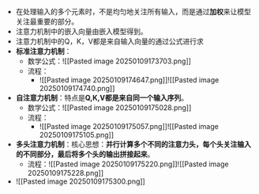 - 在处理输入的多个元素时，不是均匀地关注所有输入，而是通过**加权**来让模型关注最重要的部分。
- 注意力机制中的嵌入向量由嵌入模型得到。
- 注意力机制中的Q，K，V都是来自输入向量的通过公式进行求
- **标准注意力机制**：
	- 数学公式：![[Pasted image 20250109173703.png]]
	- 流程：
		- ![[Pasted image 20250109174647.png]]![[Pasted image 20250109174740.png]]
- **自注意力机制**：特点是**Q,K,V都是来自同一个输入序列**。
	- 数学公式：![[Pasted image 20250109175028.png]]
	- 流程：
		- ![[Pasted image 20250109175057.png]]![[Pasted image 20250109175105.png]]
- **多头注意力机制**：核心思想：**并行计算多个不同的注意力头，每个头关注输入的不同部分，最后将多个头的输出拼接起来**。
	- 流程：![[Pasted image 20250109175220.png]]![[Pasted image 20250109175228.png]]
- ![[Pasted image 20250109175300.png]]